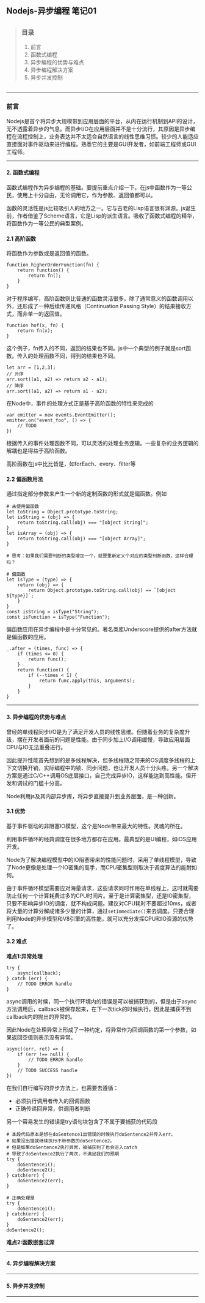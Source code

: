 ## Nodejs-异步编程 笔记01

> ##
> ### 目录
> 1. 前言
> 2. 函数式编程
> 3. 异步编程的优势与难点
> 4. 异步编程解决方案
> 5. 异步并发控制
> ##

---

### 前言

Nodejs是首个将异步大规模带到应用层面的平台，从内在运行机制到API的设计，无不透露着异步的气息。而异步I/O在应用层面并不是十分流行，其原因是异步编程在流程控制上，业务表达并不太适合自然语言的线性思维习惯。较少的人能适应直接面对事件驱动来进行编程。熟悉它的主要是GUI开发者，如前端工程师或GUI工程师。

---
#### 2. 函数式编程

函数式编程作为异步编程的基础。要提前重点介绍一下。在js中函数作为一等公民，使用上十分自由，无论调用它，作为参数、返回值都可以。

函数的灵活性是js比较吸引人的地方之一。它与古老的Lisp语言很有渊源。js诞生前，作者借鉴了Scheme语言，它是Lisp的派生语言。吸收了函数式编程的精华，将函数作为一等公民的典型案例。

#### 2.1 高阶函数

将函数作为参数或是返回值的函数。
```
function higherOrderFunction(fn) {
    return function() {
        return fn();
    }
}
```
对于程序编写，高阶函数则比普通的函数灵活很多。除了通常意义的函数调用以外，还形成了一种后续传递风格（Continuation Passing Style）的结果接收方式，而非单一的返回值。
```
function hof(x, fn) {
    return fn(x);
}
```
这个例子，fn传入的不同，返回的结果也不同。js中一个典型的例子就是sort函数。传入的处理函数不同，得到的结果也不同。
```
let arr = [1,2,3];
// 升序
arr.sort((a1, a2) => return a2 - a1);
// 降序
arr.sort((a1, a2) => return a1 - a2);
```
在Node中，事件的处理方式正是基于高阶函数的特性来完成的
```
var emitter = new events.EventEmitter();
emitter.on("event_foo", () => {
    // TODO
})
```
根据传入的事件处理函数不同，可以灵活的处理业务逻辑。一些复杂的业务逻辑的解耦也是得益于高阶函数。

高阶函数在js中比比皆是，如forEach、every、filter等

#### 2.2  偏函数用法

通过指定部分参数来产生一个新的定制函数的形式就是偏函数。例如
```
# 未使用偏函数
let toString = Object.prototype.toString;
let isString = (obj) => {
    return toString.call(obj) === "[object String]";
}
let isArray = (obj) => {
    return toString.call(obj) === "[object Array]";
}

# 思考：如果我们需要判断的类型增加一个，就要重新定义个对应的类型判断函数，这样合理吗？

# 偏函数
let isType = (type) => {
    return (obj) => {
        return Object.prototype.toString.call(obj) == `[object ${type}]`;
    }
}
const isString = isType("String");
const isFunction = isType("Function");
```

偏函数应用在异步编程中是十分常见的。著名类库Underscore提供的after方法就是偏函数的应用。
```
_.after = (times, func) => {
    if (times <= 0) {
        return func();
    }
    return function() {
        if (--times < 1) {
            return func.apply(this, arguments);
        }
    }
}
```

---
#### 3. 异步编程的优势与难点

曾经的单线程同步I/O是为了满足开发人员的线性思维。但随着业务的复杂度升级，摆在开发者面前的问题是性能。由于同步加上I/O调用缓慢，导致应用层面CPU与IO无法重叠进行。

因此提升性能首先想到的是多线程解决，但多线程随之带来的OS调度多线程的上下文切换开销，实际编程中的锁、同步问题，也让开发人员十分头疼。另一个解决方案是通过C/C++调用OS底层接口，自己完成异步IO，这样能达到高性能。但开发和调试的门槛十分高。

Node利用js及其内部异步库，将异步直接提升到业务层面，是一种创新。

#### 3.1 优势

基于事件驱动的非阻塞IO模型，这个是Node带来最大的特性。灵魂的所在。

利用事件循环的经典调度在很多地方都存在应用。最典型的是UI编程，如iOS应用开发。

Node为了解决编程模型中的IO阻塞带来的性能问题时，采用了单线程模型，导致了Node更像是处理一个IO密集的高手，而CPU密集型则取决于调度算法的能耐如何。

由于事件循环模型需要应对海量请求，这些请求同时作用在单线程上，这时就需要防止任何一个计算耗费过多的CPU时间片。至于是计算密集型，还是IO密集型，只要不影响异步IO的调度，就不构成问题。建议对CPU耗时不要超过10ms，或者将大量的计算分解成诸多少量的计算，通过``setImmediate()``来去调度。只要合理利用Node的异步模型和V8引擎的高性能，就可以充分发挥CPU和IO资源的优势了。

#### 3.2 难点

**难点1:异常处理**
```
try {
    async(callback);
} catch (err) {
    // TODO ERROR handle
}
```
async调用的时候，同一个执行环境内的错误是可以被捕获到的，但是由于async方法调用后，callback被保存起来，在下一次tick的时候执行，因此是捕获不到callback内的抛出的异常的。

因此Node在处理异常上形成了一种约定，将异常作为回调函数的第一个参数，如果返回空值则表示没有异常。
```
async((err, ret) => {
    if (err !== null) {
        // TODO ERROR handle
    }
    // TODO SUCCESS handle
})
```

在我们自行编写的异步方法上，也需要去遵循：
+   必须执行调用者传入的回调函数
+   正确传递回异常，供调用者判断

另一个容易发生的错误是try语句块包含了不属于要捕获的代码段
```
# 本段代码原本是想在doSentence1出错误的时候执行doSentence2并传入err，
# 如果没出错就继续执行不带参数的doSentence2。
# 但是如果doSentence2执行异常，被捕获到了也会进入catch
# 导致了doSentence2执行了两次，不满足我们的预期
try {
    doSentence1();
    doSentence2();
} catch(err) {
    doSentence2(err);
}

# 正确处理是
try {
    doSentence1();
} catch(err) {
    doSentence2(err);
}
doSentence2();
```

**难点2:函数嵌套过深**

---
#### 4. 异步编程解决方案



---
#### 5. 异步并发控制



---